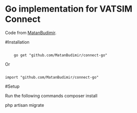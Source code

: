 # Go implementation for VATSIM Connect


Code from [MatanBudimir](https://github.com/MatanBudimir).

#Installation

<code>
    go get "github.com/MatanBudimir/connect-go"
</code>

Or

<code>
import "github.com/MatanBudimir/connect-go"
</code>

#Setup


Run the following commands composer install

php artisan migrate
